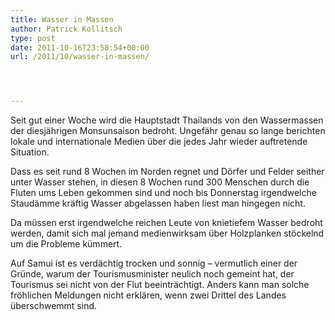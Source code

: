 ```yaml
---
title: Wasser in Massen
author: Patrick Kollitsch
type: post
date: 2011-10-16T23:58:54+00:00
url: /2011/10/wasser-in-massen/




---
```

Seit gut einer Woche wird die Hauptstadt Thailands von den Wassermassen der diesj&auml;hrigen Monsunsaison bedroht. Ungef&auml;hr genau so lange berichten lokale und internationale Medien &uuml;ber die jedes Jahr wieder auftretende Situation.

Dass es seit rund 8 Wochen im Norden regnet und D&ouml;rfer und Felder seither unter Wasser stehen, in diesen 8 Wochen rund 300 Menschen durch die Fluten ums Leben gekommen sind und noch bis Donnerstag irgendwelche Staud&auml;mme kr&auml;ftig Wasser abgelassen haben liest man hingegen nicht. 

Da m&uuml;ssen erst irgendwelche reichen Leute von knietiefem Wasser bedroht werden, damit sich mal jemand medienwirksam &uuml;ber Holzplanken st&ouml;ckelnd um die Probleme k&uuml;mmert. 

Auf Samui ist es verd&auml;chtig trocken und sonnig &#8211; vermutlich einer der Gr&uuml;nde, warum der Tourismusminister neulich noch gemeint hat, der Tourismus sei nicht von der Flut beeintr&auml;chtigt. Anders kann man solche fr&ouml;hlichen Meldungen nicht erkl&auml;ren, wenn zwei Drittel des Landes &uuml;berschwemmt sind.